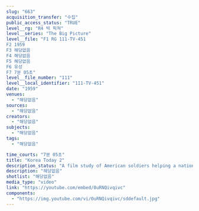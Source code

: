 ```yaml
---
slug: "663"
acquisition_transfer: "수집"
public_access_status: "TRUE"
level__rg: "R4 빅 픽쳐"
level__series: "The Big Picture"
level__file: "F1 RG 111-TV-451
F2 1959
F3 해당없음
F4 해당없음
F5 해당없음
F6 유성
F7 7분 05초"
level__file_number: "111"
level__local_identifier: "111-TV-451"
date: "1959"
venues: 
  - "해당없음"
sources: 
  - "해당없음"
creators: 
  - "해당없음"
subjects: 
  - "해당없음"
tags: 
  - "해당없음"

time_courts: "7분 05초"
title: "Korea Today 2"
description_status: "A film study of American soldiers helping a nation defend itself."
description: "해당없음"
shotlist: "해당없음"
media_type: "video"
link: "https://youtube.com/embed/0uRNQivqivc"
components: 
  - "https://img.youtube.com/vi/0uRNQivqivc/sddefault.jpg"
---
```

